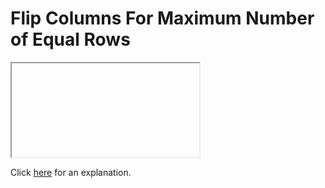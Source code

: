 # Flip Columns For Maximum Number of Equal Rows 

<iframe></iframe>

Click [here](Explanation.md) for an explanation.

